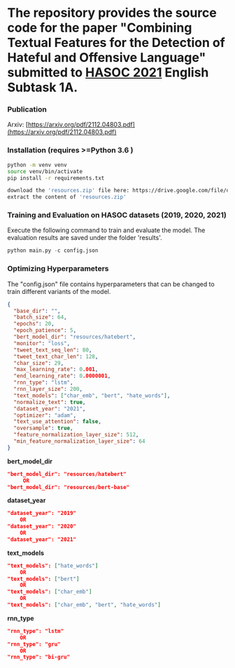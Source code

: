 

# The repository provides the source code for the paper "Combining Textual Features for the Detection of Hateful and Offensive Language" submitted to [HASOC 2021](https://hasocfire.github.io/hasoc/2021/call_for_participation.html) English Subtask 1A.


### Publication

Arxiv: [https://arxiv.org/pdf/2112.04803.pdf](https://arxiv.org/pdf/2112.04803.pdf)


### Installation (requires >=Python 3.6 )

```bash
python -m venv venv
source venv/bin/activate
pip install -r requirements.txt
```

```bash
download the 'resources.zip' file here: https://drive.google.com/file/d/1X88cMrLVpAcJd5Z4Gg6MfTLclIuGF-d6/view?usp=sharing
extract the content of 'resources.zip'
```

### Training and Evaluation on HASOC datasets (2019, 2020, 2021)

Execute the following command to train and evaluate the model. The evaluation results are saved under the folder 'results'.

```python
python main.py -c config.json
```

### Optimizing Hyperparameters

The "config.json" file contains hyperparameters that can be changed to train different variants of the model.

```json
{
  "base_dir": "",
  "batch_size": 64,
  "epochs": 20,
  "epoch_patience": 5,
  "bert_model_dir": "resources/hatebert",
  "monitor": "loss",
  "tweet_text_seq_len": 80,
  "tweet_text_char_len": 128,
  "char_size": 29,
  "max_learning_rate": 0.001,
  "end_learning_rate": 0.0000001,
  "rnn_type": "lstm",
  "rnn_layer_size": 200,
  "text_models": ["char_emb", "bert", "hate_words"],
  "normalize_text": true,
  "dataset_year": "2021",
  "optimizer": "adam",
  "text_use_attention": false,
  "oversample": true,
  "feature_normalization_layer_size": 512,
  "min_feature_normalization_layer_size": 64
}
```

**bert_model_dir**

```json
"bert_model_dir": "resources/hatebert"
     OR
"bert_model_dir": "resources/bert-base"
```

**dataset_year**

```json
"dataset_year": "2019"
	OR
"dataset_year": "2020"
	OR
"dataset_year": "2021"
```

**text_models**

```json
"text_models": ["hate_words"]
	OR
"text_models": ["bert"]
	OR
"text_models": ["char_emb"]
	OR
"text_models": ["char_emb", "bert", "hate_words"]
```

**rnn_type**

```json
"rnn_type": "lstm"
	OR
"rnn_type": "gru"
	OR
"rnn_type": "bi-gru"
```